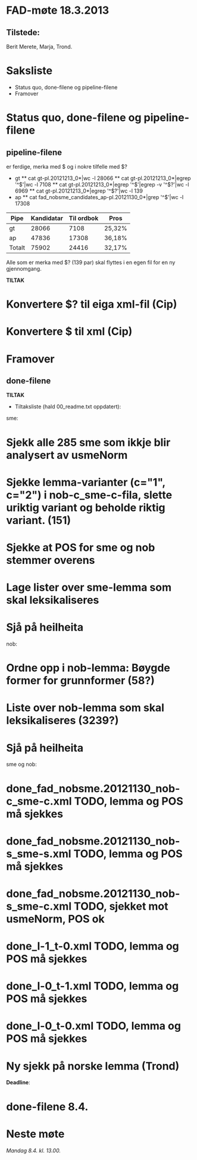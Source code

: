 # FAD-møte 18.3.2013


## Tilstede:


Berit Merete, Marja, Trond.


# Saksliste
* Status quo, done-filene og pipeline-filene
* Framover


# Status quo, done-filene og pipeline-filene


## pipeline-filene


er ferdige, merka med $ og i nokre tilfelle med $?


* gt
** cat gt-pl.20121213_0*|wc -l   28066
** cat gt-pl.20121213_0*|egrep '^\$'|wc -l    7108
** cat gt-pl.20121213_0*|egrep '^\$'|egrep -v '^\$\?'|wc -l    6969
** cat gt-pl.20121213_0*|egrep '^\$\?'|wc -l     139
* ap
** cat fad_nobsme_candidates_ap-pl.20121130_0*|grep '^\$'|wc -l   17308


|   Pipe | Kandidatar | Til ordbok | Pros
| --- | --- | --- | --- 
|   gt    |   28066    |       7108 | 25,32%
|   ap    |    47836   |      17308 | 36,18%
|  Totalt |    75902   |      24416 | 32,17%




Alle som er merka med $? (139 par) skal flyttes i en egen fil for en ny gjennomgang.


**TILTAK**


# Konvertere $? til eiga xml-fil (**Cip**)
# Konvertere $ til xml (**Cip**)


# Framover


## done-filene


**TILTAK**


* Tiltaksliste (hald 00_readme.txt oppdatert):


sme:
# Sjekk alle 285 sme som ikkje blir analysert av usmeNorm
# Sjekke lemma-varianter (c="1", c="2") i nob-c_sme-c-fila, slette uriktig variant og beholde riktig variant. (151)
# Sjekke at POS for sme og nob stemmer overens
# Lage lister over sme-lemma som skal leksikaliseres
# Sjå på heilheita


nob:
# Ordne opp i nob-lemma: Bøygde former for grunnformer (58?)
# Liste over nob-lemma som skal leksikaliseres (3239?)
# Sjå på heilheita


sme og nob:
# done_fad_nobsme.20121130_nob-c_sme-c.xml	TODO, lemma og POS må sjekkes 
# done_fad_nobsme.20121130_nob-s_sme-s.xml	TODO, lemma og POS må sjekkes
# done_fad_nobsme.20121130_nob-s_sme-c.xml 	TODO, sjekket mot usmeNorm, POS ok
# done_l-1_t-0.xml	TODO, lemma og POS må sjekkes 
# done_l-0_t-1.xml	TODO, lemma og POS må sjekkes 
# done_l-0_t-0.xml	TODO, lemma og POS må sjekkes 
# Ny sjekk på norske lemma (**Trond**)


**Deadline**: 
# done-filene **8.4.** 


# Neste møte




*Mandag 8.4. kl. 13.00.*


